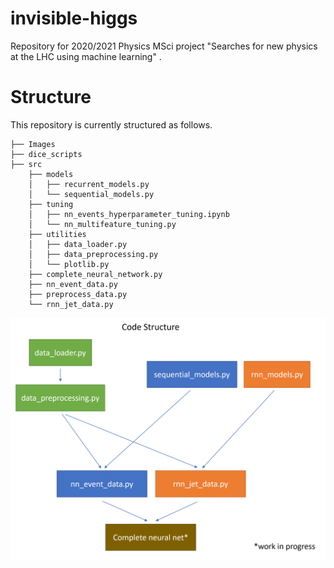 # invisible-higgs
Repository for 2020/2021 Physics MSci project "Searches for new physics at the LHC using machine learning" .

# Structure
This repository is currently structured as follows.

    ├── Images
    ├── dice_scripts
    ├── src                   
        ├── models   
        │   ├── recurrent_models.py
        │   └── sequential_models.py
        ├── tuning 
        │   ├── nn_events_hyperparameter_tuning.ipynb
        │   └── nn_multifeature_tuning.py
        ├── utilities   
        │   ├── data_loader.py
        │   ├── data_preprocessing.py
        │   └── plotlib.py
        ├── complete_neural_network.py
        ├── nn_event_data.py
        ├── preprocess_data.py
        └── rnn_jet_data.py
    
<img src="./Images/code_structure_3.png" alt="drawing" width="600"/>

